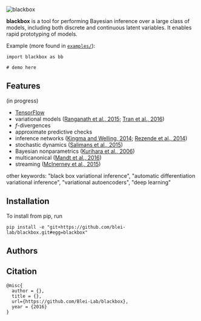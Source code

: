 ![blackbox](http://dustintran.com/img/blackbox_200.png)

__blackbox__ is a tool for performing Bayesian inference over a large
class of models, including both discrete and continuous latent
variables. It enables rapid prototyping of models.

Example (more found in [`examples/`](examples/)):
```{Python}
import blackbox as bb

# demo here
```

## Features

(in progress)
* [TensorFlow](https://www.tensorflow.org)
* variational models ([Ranganath et al., 2015](http://arxiv.org/abs/1511.02386); [Tran et al., 2016](http://arxiv.org/abs/1511.06499))
* $f$-divergences
* approximate predictive checks
* inference networks ([Kingma and Welling, 2014](http://arxiv.org/abs/1312.6114); [Rezende et al., 2014](http://arxiv.org/abs/1401.4082))
* stochastic dynamics ([Salimans et al., 2015](http://arxiv.org/abs/1410.6460))
* Bayesian nonparametrics ([Kurihara et al., 2006](http://papers.nips.cc/paper/3025-accelerated-variational-dirichlet-process-mixtures.pdf))
* multicanonical ([Mandt et al., 2016](http://arxiv.org/abs/1411.1810))
* streaming ([McInerney et al., 2015](http://arxiv.org/abs/1507.05253))

other keywords: "black box variational inference", "automatic
differentiation variational inference", "variational autoencoders",
"deep learning"

## Installation

To install from pip, run
```{bash}
pip install -e "git+https://github.com/blei-lab/blackbox.git#egg=blackbox"
```

## Authors

## Citation

```
@misc{
  author = {},
  title = {},
  url={https://github.com/Blei-Lab/blackbox},
  year = {2016}
}
```
